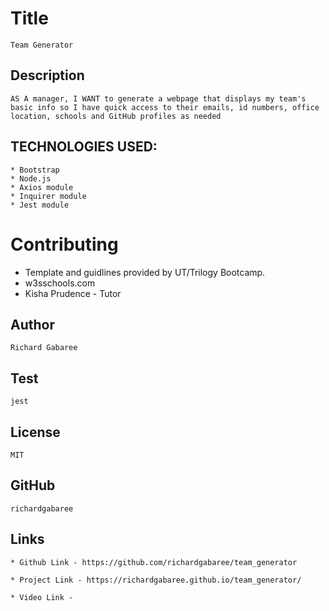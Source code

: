 

  # Title 
    Team Generator

  ## Description 
    AS A manager, I WANT to generate a webpage that displays my team's basic info so I have quick access to their emails, id numbers, office location, schools and GitHub profiles as needed

##  TECHNOLOGIES USED:
    * Bootstrap
    * Node.js
    * Axios module
    * Inquirer module
    * Jest module

  # Contributing

  * Template and guidlines provided by UT/Trilogy Bootcamp.
  * w3sschools.com
  * Kisha Prudence - Tutor
    
  ## Author
    Richard Gabaree

  ## Test 
    jest 

  ## License
    MIT

  ## GitHub
    richardgabaree

  ## Links
    * Github Link - https://github.com/richardgabaree/team_generator

    * Project Link - https://richardgabaree.github.io/team_generator/

    * Video Link - 
  